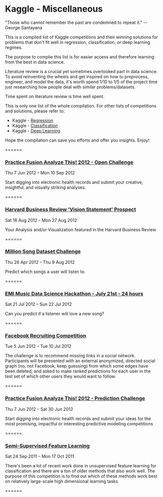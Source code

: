 # Kaggle - Miscellaneous

"Those who cannot remember the past are condemned to repeat it." -- George Santayana

This is a compiled list of Kaggle competitions and their winning solutions for problems that don't fit well in regression, classification, or deep learning regimes. 

The purpose to complie this list is for easier access and therefore learning from the best in data science.

Literature review is a crucial yet sometimes overlooked part in data science. To avoid reinventing the wheels and get inspired on how to preprocess, engineer, and model the data, it's worth spend 1/10 to 1/5 of the project time just researching how people deal with similar problems/datasets.

Time spent on literature review is time well spent.

This is only one list of the whole compilation. For other lists of competitions and solutions, please refer to:

* Kaggle - [Regression](https://github.com/ShuaiW/kaggle-regression/)
* Kaggle - [Classification](https://github.com/ShuaiW/kaggle-classification/)
* Kaggle - [Deep Learning](https://github.com/ShuaiW/kaggle-deeplearning)

Hope the compilation can save you efforts and offer you insights. Enjoy!

======

### [Practice Fusion Analyze This! 2012 - Open Challenge](https://www.kaggle.com/c/pf2012-at)

Thu 7 Jun 2012 – Mon 10 Sep 2012

Start digging into electronic health records and submit your creative, insightful, and visually striking analyses.

======

### [Harvard Business Review 'Vision Statement' Prospect](https://www.kaggle.com/c/harvard-business-review-vision-statement-prospect)

Sat 18 Aug 2012 – Mon 27 Aug 2012

Your Analysis and/or Visualization featured in the Harvard Business Review

======

### [Million Song Dataset Challenge](https://www.kaggle.com/c/msdchallenge)

Thu 26 Apr 2012 – Thu 9 Aug 2012

Predict which songs a user will listen to.

======

### [EMI Music Data Science Hackathon - July 21st - 24 hours](https://www.kaggle.com/c/MusicHackathon)

Sat 21 Jul 2012 – Sun 22 Jul 2012

Can you predict if a listener will love a new song?

======

### [Facebook Recruiting Competition](https://www.kaggle.com/c/FacebookRecruiting)

Tue 5 Jun 2012 – Tue 10 Jul 2012

The challenge is to recommend missing links in a social network.  Participants will be presented with an external anonymized, directed social graph (no, not Facebook, keep guessing) from which some edges have been deleted, and asked to make ranked predictions for each user in the test set of which other users they would want to follow.  

======

### [Practice Fusion Analyze This! 2012 - Prediction Challenge](https://www.kaggle.com/c/pf2012)

Thu 7 Jun 2012 – Sat 30 Jun 2012

Start digging into electronic health records and submit your ideas for the most promising, impactful or interesting predictive modeling competitions

======

### [Semi-Supervised Feature Learning](https://www.kaggle.com/c/SemiSupervisedFeatureLearning)

Sat 24 Sep 2011 – Mon 17 Oct 2011

There's been a lot of recent work done in unsupervised feature learning for classification and there are a ton of older methods that also work well. The purpose of this competition is to find out which of these methods work best on relatively large-scale high dimensional learning tasks.

======


